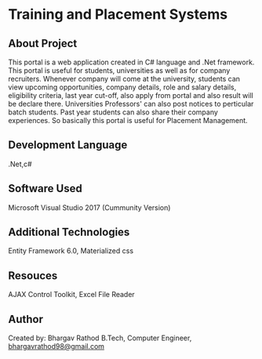# Training and Placement Systems

## About Project
This portal is a web application created in C# language and .Net framework. This portal is useful for students, universities as well as for company recruiters. Whenever company will come at the university, students can view upcoming opportunities, company details, role and salary details, eligibility criteria, last year cut-off, also apply from portal and also result will be declare there. Universities Professors' can also post notices to perticular batch students. Past year students can also share their company experiences. So basically this portal is useful for Placement Management.

## Development Language
.Net,c#

## Software Used
Microsoft Visual Studio 2017
                     (Cummunity Version)

## Additional Technologies
Entity Framework 6.0, Materialized css

## Resouces
AJAX Control Toolkit, Excel File Reader

## Author
Created by:
  Bhargav Rathod
  B.Tech,
  Computer Engineer,
  bhargavrathod98@gmail.com

